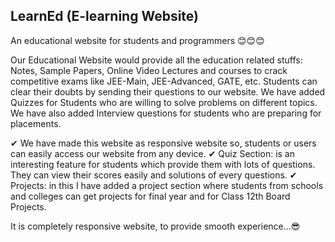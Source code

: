## LearnEd (E-learning Website)
An educational website for students and programmers 😊😊😊


Our Educational Website would provide all the education related stuffs:
Notes, Sample Papers, Online Video Lectures and courses to crack competitive
exams like JEE-Main, JEE-Advanced, GATE, etc. Students can clear their doubts
by sending their questions to our website. We have added Quizzes for Students
who are willing to solve problems on different topics. We have also added
Interview questions for students who are preparing for placements.

✔ We have made this website as responsive website so, students or users can
   easily access our website from  any device.
✔ Quiz Section: is an interesting feature for students which provide them with
   lots of questions. They can view their scores easily and solutions of every questions.
✔ Projects: in this I have added a project section where students from schools and
   colleges can get projects for final year and for Class 12th Board Projects.

It is completely responsive website, to provide smooth experience...😎
